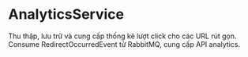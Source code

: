 # AnalyticsService

Thu thập, lưu trữ và cung cấp thống kê lượt click cho các URL rút gọn. Consume RedirectOccurredEvent từ RabbitMQ, cung cấp API analytics. 